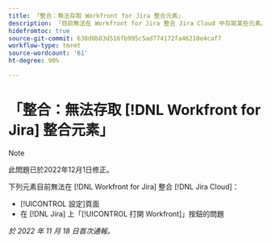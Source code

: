 ```yaml
---
title: 「整合：無法存取 Workfront for Jira 整合元素」
description: 「目前無法在 Workfront for Jira 整合 Jira Cloud 中存取某些元素。」
hidefromtoc: true
source-git-commit: 638d0b83d516fb995c5ad774172fa46210e4caf7
workflow-type: tm+mt
source-wordcount: '61'
ht-degree: 90%

---
```



# 「整合：無法存取 [!DNL Workfront for Jira] 整合元素」

>[!NOTE]
>
>此問題已於2022年12月1日修正。

下列元素目前無法在 [!DNL Workfront for Jira] 整合 [!DNL Jira Cloud]：

* [!UICONTROL 設定]頁面
* 在 [!DNL Jira] 上「[!UICONTROL 打開 Workfront]」按鈕的問題

_於 2022 年 11 月 18 日首次通報。_

